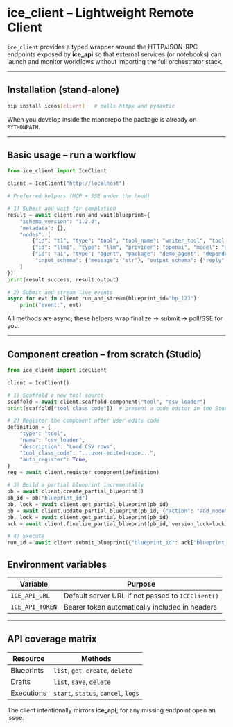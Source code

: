 # ice_client – Lightweight Remote Client

`ice_client` provides a typed wrapper around the HTTP/JSON-RPC endpoints
exposed by **ice_api** so that external services (or notebooks) can launch and
monitor workflows without importing the full orchestrator stack.

---

## Installation (stand-alone)

```bash
pip install iceos[client]   # pulls httpx and pydantic
```

When you develop inside the monorepo the package is already on `PYTHONPATH`.

---

## Basic usage – run a workflow

```python
from ice_client import IceClient

client = IceClient("http://localhost")

# Preferred helpers (MCP + SSE under the hood)

# 1) Submit and wait for completion
result = await client.run_and_wait(blueprint={
    "schema_version": "1.2.0",
    "metadata": {},
    "nodes": [
        {"id": "t1", "type": "tool", "tool_name": "writer_tool", "tool_args": {"notes": "hi", "style": "concise"}},
        {"id": "llm1", "type": "llm", "provider": "openai", "model": "gpt-4o", "prompt": "Summarize: {{t1.summary}}"},
        {"id": "a1", "type": "agent", "package": "demo_agent", "dependencies": ["llm1"],
         "input_schema": {"message": "str"}, "output_schema": {"reply": "str"}}
    ]
})
print(result.success, result.output)

# 2) Submit and stream live events
async for evt in client.run_and_stream(blueprint_id="bp_123"):
    print("event:", evt)
```

All methods are async; these helpers wrap finalize → submit → poll/SSE for you.

---

## Component creation – from scratch (Studio)

```python
from ice_client import IceClient

client = IceClient()

# 1) Scaffold a new tool source
scaffold = await client.scaffold_component("tool", "csv_loader")
print(scaffold["tool_class_code"])  # present a code editor in the Studio

# 2) Register the component after user edits code
definition = {
    "type": "tool",
    "name": "csv_loader",
    "description": "Load CSV rows",
    "tool_class_code": "...user-edited-code...",
    "auto_register": True,
}
reg = await client.register_component(definition)

# 3) Build a partial blueprint incrementally
pb = await client.create_partial_blueprint()
pb_id = pb["blueprint_id"]
pb, lock = await client.get_partial_blueprint(pb_id)
pb = await client.update_partial_blueprint(pb_id, {"action": "add_node", "node": {"id": "n1", "type": "tool", "tool_name": "csv_loader"}}, version_lock=lock)
pb, lock = await client.get_partial_blueprint(pb_id)
ack = await client.finalize_partial_blueprint(pb_id, version_lock=lock)

# 4) Execute
run_id = await client.submit_blueprint({"blueprint_id": ack["blueprint_id"]})
```

## Environment variables

| Variable | Purpose |
|----------|---------|
| `ICE_API_URL` | Default server URL if not passed to `ICEClient()` |
| `ICE_API_TOKEN` | Bearer token automatically included in headers |

---

## API coverage matrix

| Resource     | Methods                                |
|--------------|----------------------------------------|
| Blueprints   | `list`, `get`, `create`, `delete`      |
| Drafts       | `list`, `save`, `delete`               |
| Executions   | `start`, `status`, `cancel`, `logs`    |

The client intentionally mirrors **ice_api**; for any missing endpoint open an
issue.
